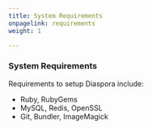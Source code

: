 ```yaml
---
title: System Requirements
onpagelink: requirements
weight: 1

---
```


### **System Requirements**

Requirements to setup Diaspora include:

- Ruby, RubyGems
- MySQL, Redis, OpenSSL
- Git, Bundler, ImageMagick
